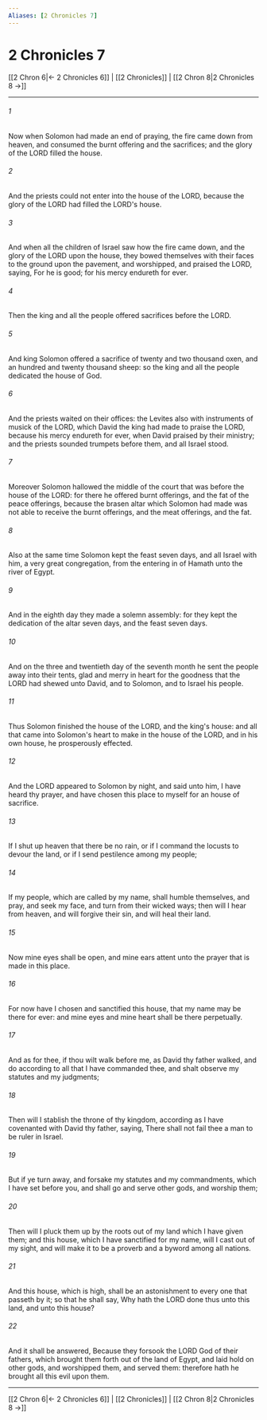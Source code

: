 ```yaml
---
Aliases: [2 Chronicles 7]
---
```

# 2 Chronicles 7

[[2 Chron 6|← 2 Chronicles 6]] | [[2 Chronicles]] | [[2 Chron 8|2 Chronicles 8 →]]
***



###### 1 
Now when Solomon had made an end of praying, the fire came down from heaven, and consumed the burnt offering and the sacrifices; and the glory of the LORD filled the house. 

###### 2 
And the priests could not enter into the house of the LORD, because the glory of the LORD had filled the LORD's house. 

###### 3 
And when all the children of Israel saw how the fire came down, and the glory of the LORD upon the house, they bowed themselves with their faces to the ground upon the pavement, and worshipped, and praised the LORD, saying, For he is good; for his mercy endureth for ever. 

###### 4 
Then the king and all the people offered sacrifices before the LORD. 

###### 5 
And king Solomon offered a sacrifice of twenty and two thousand oxen, and an hundred and twenty thousand sheep: so the king and all the people dedicated the house of God. 

###### 6 
And the priests waited on their offices: the Levites also with instruments of musick of the LORD, which David the king had made to praise the LORD, because his mercy endureth for ever, when David praised by their ministry; and the priests sounded trumpets before them, and all Israel stood. 

###### 7 
Moreover Solomon hallowed the middle of the court that was before the house of the LORD: for there he offered burnt offerings, and the fat of the peace offerings, because the brasen altar which Solomon had made was not able to receive the burnt offerings, and the meat offerings, and the fat. 

###### 8 
Also at the same time Solomon kept the feast seven days, and all Israel with him, a very great congregation, from the entering in of Hamath unto the river of Egypt. 

###### 9 
And in the eighth day they made a solemn assembly: for they kept the dedication of the altar seven days, and the feast seven days. 

###### 10 
And on the three and twentieth day of the seventh month he sent the people away into their tents, glad and merry in heart for the goodness that the LORD had shewed unto David, and to Solomon, and to Israel his people. 

###### 11 
Thus Solomon finished the house of the LORD, and the king's house: and all that came into Solomon's heart to make in the house of the LORD, and in his own house, he prosperously effected. 

###### 12 
And the LORD appeared to Solomon by night, and said unto him, I have heard thy prayer, and have chosen this place to myself for an house of sacrifice. 

###### 13 
If I shut up heaven that there be no rain, or if I command the locusts to devour the land, or if I send pestilence among my people; 

###### 14 
If my people, which are called by my name, shall humble themselves, and pray, and seek my face, and turn from their wicked ways; then will I hear from heaven, and will forgive their sin, and will heal their land. 

###### 15 
Now mine eyes shall be open, and mine ears attent unto the prayer that is made in this place. 

###### 16 
For now have I chosen and sanctified this house, that my name may be there for ever: and mine eyes and mine heart shall be there perpetually. 

###### 17 
And as for thee, if thou wilt walk before me, as David thy father walked, and do according to all that I have commanded thee, and shalt observe my statutes and my judgments; 

###### 18 
Then will I stablish the throne of thy kingdom, according as I have covenanted with David thy father, saying, There shall not fail thee a man to be ruler in Israel. 

###### 19 
But if ye turn away, and forsake my statutes and my commandments, which I have set before you, and shall go and serve other gods, and worship them; 

###### 20 
Then will I pluck them up by the roots out of my land which I have given them; and this house, which I have sanctified for my name, will I cast out of my sight, and will make it to be a proverb and a byword among all nations. 

###### 21 
And this house, which is high, shall be an astonishment to every one that passeth by it; so that he shall say, Why hath the LORD done thus unto this land, and unto this house? 

###### 22 
And it shall be answered, Because they forsook the LORD God of their fathers, which brought them forth out of the land of Egypt, and laid hold on other gods, and worshipped them, and served them: therefore hath he brought all this evil upon them.

***
[[2 Chron 6|← 2 Chronicles 6]] | [[2 Chronicles]] | [[2 Chron 8|2 Chronicles 8 →]]
